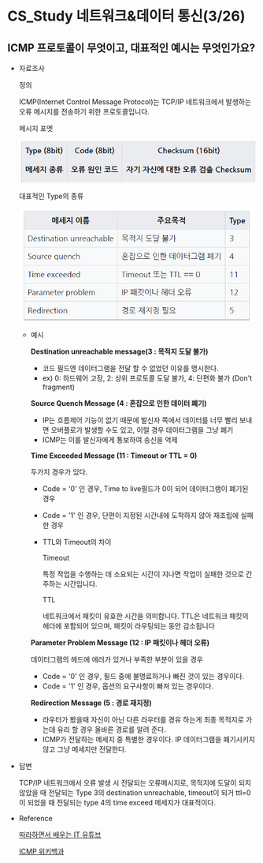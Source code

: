 # CS_Study 네트워크&데이터 통신(3/26)

## ICMP 프로토콜이 무엇이고, 대표적인 예시는 무엇인가요?

- 자료조사
    
    정의 
    
    ICMP(Internet Control Message Protocol)는 TCP/IP 네트워크에서 발생하는 오류 메시지를 전송하기 위한 프로토콜입니다.
    
    메시지 포멧
    
    ![Untitled](img/ICMP_set.png)
    
    대표적인 Type의 종류
    
    ![Untitled](img/ICMP_EX.png)
    
    - 예시
        
        **Destination unreachable message(3 : 목적지 도달 불가)**
        
        - 코드 필드엔 데이터그램을 전달 할 수 없었던 이유를 명시한다.
        - ex) 0: 하드웨어 고장, 2: 상위 프로토콜 도달 불가, 4: 단편화 불가 (Don't fragment)
        
        **Source Quench Message (4 : 혼잡으로 인한 데이터 폐기)**
        
        - IP는 흐름제어 기능이 없기 때문에 발신자 쪽에서 데이터를 너무 빨리 보내면 오버플로가 발생할 수도 있고, 이럴 경우 데이터그램을 그냥 폐기
        - ICMP는 이를 발신자에게 통보하여 송신을 억제
        
        **Time Exceeded Message (11 : Timeout or TTL = 0)**
        
        두가지 경우가 있다.
        
        - Code = '0' 인 경우, Time to live필드가 0이 되어 데이터그램이 폐기된 경우
        - Code = '1' 인 경우, 단편이 지정된 시간내에 도착하지 않아 재조립에 실패한 경우
        - TTL와 Timeout의 차이
            
            Timeout 
            
            특정 작업을 수행하는 데 소요되는 시간이 지나면 작업이 실패한 것으로 간주하는 시간입니다.
            
            TTL
            
            네트워크에서 패킷이 유효한 시간을 의미합니다. TTL은 네트워크 패킷의 헤더에 포함되어 있으며, 패킷이 라우팅되는 동안 감소됩니다
            
        
        **Parameter Problem Message (12 : IP 패킷이나 헤더 오류)**
        
        데이터그램의 헤드에 에러가 있거나 부족한 부분이 있을 경우
        
        - Code = '0' 인 경우, 필드 중에 불명료하거나 빠진 것이 있는 경우이다.
        - Code = '1' 인 경우, 옵션의 요구사항이 빠져 있는 경우이다.
        
        **Redirection Message (5 : 경로 재지정)**
        
        - 라우터가 봤을때 자신이 아닌 다른 라우터를 경유 하는게 최종 목적지로 가는데 유리 할 경우 올바른 경로를 알려 준다.
        - ICMP가 전달하는 메세지 중 특별한 경우이다. IP 데이터그램을 폐기시키지 않고 그냥 메세지만 전달한다.
- 답변
    
    TCP/IP 네트워크에서 오류 발생 시 전달되는 오류메시지로, 목적지에 도달이 되지 않았을 때 전달되는 Type 3의 destination unreachable, timeout이 되거 ttl=0이 되었을 때 전달되는 type 4의  time exceed 메세지가 대표적이다.
    
- Reference
    
    [따라하면서 배우는 IT 유튜브](https://www.youtube.com/watch?v=JaBCIUsFE74&t=42s)
    
    [ICMP 위키백과](https://ko.wikipedia.org/wiki/%EC%9D%B8%ED%84%B0%EB%84%B7_%EC%A0%9C%EC%96%B4_%EB%A9%94%EC%8B%9C%EC%A7%80_%ED%94%84%EB%A1%9C%ED%86%A0%EC%BD%9C)
